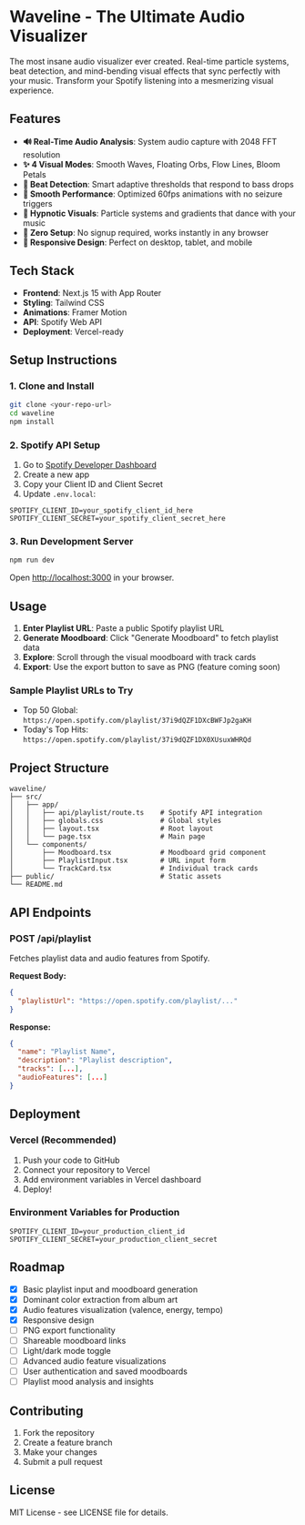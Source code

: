# Waveline - The Ultimate Audio Visualizer

The most insane audio visualizer ever created. Real-time particle systems, beat detection, and mind-bending visual effects that sync perfectly with your music. Transform your Spotify listening into a mesmerizing visual experience.

## Features

- **🔊 Real-Time Audio Analysis**: System audio capture with 2048 FFT resolution
- **✨ 4 Visual Modes**: Smooth Waves, Floating Orbs, Flow Lines, Bloom Petals
- **🎵 Beat Detection**: Smart adaptive thresholds that respond to bass drops
- **🌊 Smooth Performance**: Optimized 60fps animations with no seizure triggers
- **🎨 Hypnotic Visuals**: Particle systems and gradients that dance with your music
- **🚀 Zero Setup**: No signup required, works instantly in any browser
- **📱 Responsive Design**: Perfect on desktop, tablet, and mobile

## Tech Stack

- **Frontend**: Next.js 15 with App Router
- **Styling**: Tailwind CSS
- **Animations**: Framer Motion
- **API**: Spotify Web API
- **Deployment**: Vercel-ready

## Setup Instructions

### 1. Clone and Install

```bash
git clone <your-repo-url>
cd waveline
npm install
```

### 2. Spotify API Setup

1. Go to [Spotify Developer Dashboard](https://developer.spotify.com/dashboard)
2. Create a new app
3. Copy your Client ID and Client Secret
4. Update `.env.local`:

```env
SPOTIFY_CLIENT_ID=your_spotify_client_id_here
SPOTIFY_CLIENT_SECRET=your_spotify_client_secret_here
```

### 3. Run Development Server

```bash
npm run dev
```

Open [http://localhost:3000](http://localhost:3000) in your browser.

## Usage

1. **Enter Playlist URL**: Paste a public Spotify playlist URL
2. **Generate Moodboard**: Click "Generate Moodboard" to fetch playlist data
3. **Explore**: Scroll through the visual moodboard with track cards
4. **Export**: Use the export button to save as PNG (feature coming soon)

### Sample Playlist URLs to Try

- Top 50 Global: `https://open.spotify.com/playlist/37i9dQZF1DXcBWFJp2gaKH`
- Today's Top Hits: `https://open.spotify.com/playlist/37i9dQZF1DX0XUsuxWHRQd`

## Project Structure

```
waveline/
├── src/
│   ├── app/
│   │   ├── api/playlist/route.ts    # Spotify API integration
│   │   ├── globals.css              # Global styles
│   │   ├── layout.tsx               # Root layout
│   │   └── page.tsx                 # Main page
│   └── components/
│       ├── Moodboard.tsx            # Moodboard grid component
│       ├── PlaylistInput.tsx        # URL input form
│       └── TrackCard.tsx            # Individual track cards
├── public/                          # Static assets
└── README.md
```

## API Endpoints

### POST /api/playlist

Fetches playlist data and audio features from Spotify.

**Request Body:**
```json
{
  "playlistUrl": "https://open.spotify.com/playlist/..."
}
```

**Response:**
```json
{
  "name": "Playlist Name",
  "description": "Playlist description",
  "tracks": [...],
  "audioFeatures": [...]
}
```

## Deployment

### Vercel (Recommended)

1. Push your code to GitHub
2. Connect your repository to Vercel
3. Add environment variables in Vercel dashboard
4. Deploy!

### Environment Variables for Production

```env
SPOTIFY_CLIENT_ID=your_production_client_id
SPOTIFY_CLIENT_SECRET=your_production_client_secret
```

## Roadmap

- [x] Basic playlist input and moodboard generation
- [x] Dominant color extraction from album art
- [x] Audio features visualization (valence, energy, tempo)
- [x] Responsive design
- [ ] PNG export functionality
- [ ] Shareable moodboard links
- [ ] Light/dark mode toggle
- [ ] Advanced audio feature visualizations
- [ ] User authentication and saved moodboards
- [ ] Playlist mood analysis and insights

## Contributing

1. Fork the repository
2. Create a feature branch
3. Make your changes
4. Submit a pull request

## License

MIT License - see LICENSE file for details.